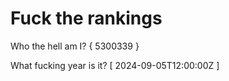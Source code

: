 # Fuck the rankings

Who the hell am I?
{ 5300339 }

What fucking year is it?
[ 2024-09-05T12:00:00Z ]
